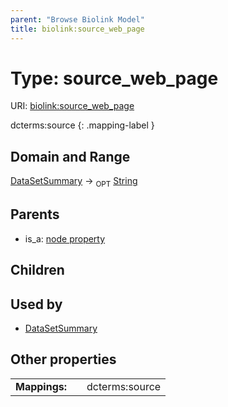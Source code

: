 ```yaml
---
parent: "Browse Biolink Model"
title: biolink:source_web_page
---
```


# Type: source_web_page




URI: [biolink:source_web_page](https://w3id.org/biolink/vocab/source_web_page)

dcterms:source
{: .mapping-label }



## Domain and Range

[DataSetSummary](DataSetSummary.md) ->  <sub>OPT</sub> [String](types/String.md)

## Parents

 *  is_a: [node property](node_property.md)

## Children


## Used by

 * [DataSetSummary](DataSetSummary.md)

## Other properties

|  |  |  |
| --- | --- | --- |
| **Mappings:** | | dcterms:source |

